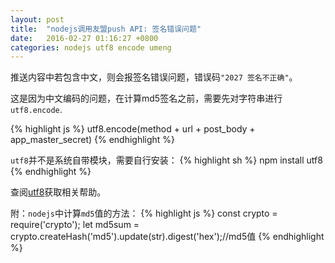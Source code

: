 ```yaml
---
layout: post
title:  "nodejs调用友盟push API: 签名错误问题"
date:   2016-02-27 01:16:27 +0800
categories: nodejs utf8 encode umeng
---
```

推送内容中若包含中文，则会报签名错误问题，错误码`"2027 签名不正确"`。

这是因为中文编码的问题，在计算md5签名之前，需要先对字符串进行`utf8.encode`.

{% highlight js %}
utf8.encode(method + url + post_body + app_master_secret)
{% endhighlight %}

`utf8`并不是系统自带模块，需要自行安装：
{% highlight sh %}
npm install utf8
{% endhighlight %}

查阅[utf8][utf8-gh]获取相关帮助。

附：`nodejs`中计算`md5`值的方法：
{% highlight js %}
const crypto = require('crypto');
let md5sum = crypto.createHash('md5').update(str).digest('hex');//md5值
{% endhighlight %}

[utf8-gh]: https://github.com/mathiasbynens/utf8.js
